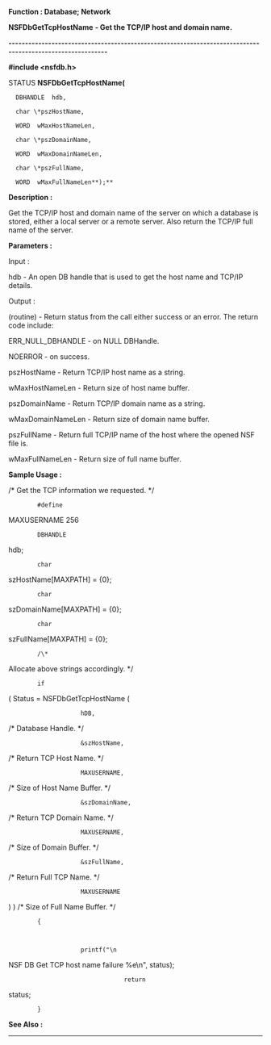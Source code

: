 




<!--
 /\* Font Definitions \*/
 @font-face
 {font-family:"Tms Rmn";
 panose-1:2 2 6 3 4 5 5 2 3 4;}
@font-face
 {font-family:Helv;
 panose-1:2 11 6 4 2 2 2 3 2 4;}
@font-face
 {font-family:"Cambria Math";
 panose-1:2 4 5 3 5 4 6 3 2 4;}
 /\* Style Definitions \*/
 p.MsoNormal, li.MsoNormal, div.MsoNormal
 {margin-top:0cm;
 margin-right:0cm;
 margin-bottom:8.0pt;
 margin-left:0cm;
 line-height:107%;
 font-size:11.0pt;
 font-family:"Calibri",sans-serif;}
.MsoChpDefault
 {font-size:11.0pt;}
.MsoPapDefault
 {margin-bottom:8.0pt;
 line-height:107%;}
 /\* Page Definitions \*/
 @page WordSection1
 {size:612.0pt 792.0pt;
 margin:72.0pt 72.0pt 72.0pt 72.0pt;}
div.WordSection1
 {page:WordSection1;}
-->




 


**Function : Database; Network**



**NSFDbGetTcpHostName** **- Get the
TCP/IP host and domain name.**


**----------------------------------------------------------------------------------------------------------**



**#include <nsfdb.h>**



STATUS **NSFDbGetTcpHostName(**  

      DBHANDLE  hdb,  

      char \*pszHostName,  

      WORD  wMaxHostNameLen,  

      char \*pszDomainName,  

      WORD  wMaxDomainNameLen,  

      char \*pszFullName,  

      WORD  wMaxFullNameLen**);**



**Description :**



Get the
TCP/IP host and domain name of the server on which a database is stored, either
a local server or a remote server. Also return the TCP/IP full name of the
server.


 


**Parameters :**



Input :  

hdb  -  An open DB handle that is used to get the host name and TCP/IP details.  

  




Output :  

(routine)  -  Return status from the call either success or an error. The
return code include:   

  ERR\_NULL\_DBHANDLE - on NULL DBHandle.   

  NOERROR - on success.  

  

  

pszHostName  -  Return TCP/IP host name as a string.  

  

wMaxHostNameLen  -  Return size of host name buffer.  

  

pszDomainName  -  Return TCP/IP domain name as a string.  

  

wMaxDomainNameLen  -  Return size of domain name buffer.  

  

pszFullName  -  Return full TCP/IP name of the host where the opened NSF file
is.  

  

wMaxFullNameLen  -  Return size of full name buffer.  

  




 **Sample Usage :**


/\* Get the
TCP information we requested. \*/ 


 


            #define
MAXUSERNAME 256 


            DBHANDLE
hdb; 


            char
szHostName[MAXPATH] = {0}; 


            char
szDomainName[MAXPATH] = {0}; 


            char
szFullName[MAXPATH] = {0}; 


            /\*
Allocate above strings accordingly. \*/


            if
( Status = NSFDbGetTcpHostName ( 


                        hDB,
/\* Database Handle. \*/ 


                        &szHostName,
/\* Return TCP Host Name. \*/ 


                        MAXUSERNAME,
/\* Size of Host Name Buffer. \*/ 


                        &szDomainName,
/\* Return TCP Domain Name. \*/ 


                        MAXUSERNAME,
/\* Size of Domain Buffer. \*/ 


                        &szFullName,
/\* Return Full TCP Name. \*/ 


                        MAXUSERNAME
) ) /\* Size of Full Name Buffer. \*/ 


            {



                        printf("\n
NSF DB Get TCP host name failure %e\n", status); 


                                    return
status; 


            }


 **See Also :**




----------------------------------------------------------------------------------------------------------


 





